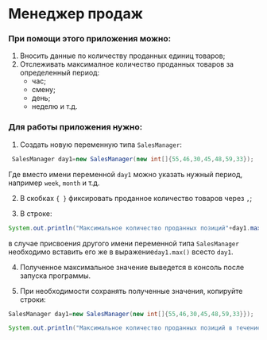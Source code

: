 # **Менеджер продаж**

### При помощи этого приложения можно:

1. Вносить данные по количеству проданных единиц товаров;
2. Отслеживать максималное количество проданных товаров за определенный период:
   * час;
   * смену;
   * день;
   * неделю и т.д.

### Для работы приложения нужно:

1. Создать новую переменную типа `SalesManager`:

```java
 SalesManager day1=new SalesManager(new int[]{55,46,30,45,48,59,33});
```

Где вместо имени переменной `day1` можно указать нужный период, например `week`, `month` и т.д.

2. В скобках `{ }` фиксировать проданное количество товаров через `,`;

3. В стрoке:

```java
System.out.println("Максимальное количество проданных позиций"+day1.max()+" шт");
```

в случае присвоения другого имени переменной типа `SalesManager` необходимо вставить его же в выражение`day1.max()`
всесто `day1`.

4. Полученное максимальное значение выведется в консоль после запуска программы.

5. При необходимости сохранять полученные значения, копируйте строки:

```java
SalesManager day1=new SalesManager(new int[]{55,46,30,45,48,59,33}});

System.out.println("Максимальное количество проданных позиций в течение дня"+day1.max()+" шт");
```